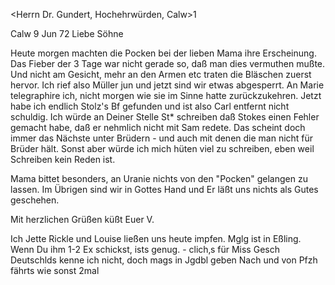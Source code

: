 <Herrn Dr. Gundert, Hochehrwürden, Calw>1

 Calw 9 Jun 72
Liebe Söhne

Heute morgen machten die Pocken bei der lieben Mama ihre Erscheinung. Das Fieber der 3 Tage war nicht gerade so, daß man dies vermuthen mußte. Und nicht am Gesicht, mehr an den Armen etc traten die Bläschen zuerst hervor. Ich rief also Müller jun und jetzt sind wir etwas abgesperrt. An Marie telegraphire ich, nicht morgen wie sie im Sinne hatte zurückzukehren. 
Jetzt habe ich endlich Stolz's Bf gefunden und ist also Carl entfernt nicht schuldig. Ich würde an Deiner Stelle St<olz>* schreiben daß Stokes einen Fehler gemacht habe, daß er nehmlich nicht mit Sam redete. Das scheint doch immer das Nächste unter Brüdern - und auch mit denen die man nicht für Brüder hält. Sonst aber würde ich mich hüten viel zu schreiben, eben weil Schreiben kein Reden ist.

Mama bittet besonders, an Uranie nichts von den "Pocken" gelangen zu lassen. Im Übrigen sind wir in Gottes Hand und Er läßt uns nichts als Gutes geschehen.

 Mit herzlichen Grüßen küßt
 Euer V.

Ich Jette Rickle und Louise ließen uns heute impfen. Mglg ist in Eßling. Wenn Du ihm 1-2 Ex schickst, ists genug. - clich‚s für Miss Gesch Deutschlds kenne ich nicht, doch mags in Jgdbl geben Nach und von Pfzh fährts wie sonst 2mal
